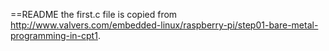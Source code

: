 ==README
	the first.c file is copied from http://www.valvers.com/embedded-linux/raspberry-pi/step01-bare-metal-programming-in-cpt1.

